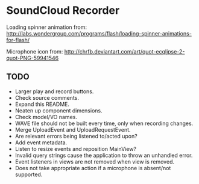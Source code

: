 SoundCloud Recorder
===================

Loading spinner animation from:
http://labs.wondergroup.com/programs/flash/loading-spinner-animations-for-flash/

Microphone icon from:
http://chrfb.deviantart.com/art/quot-ecqlipse-2-quot-PNG-59941546

TODO
----

- Larger play and record buttons.
- Check source comments.
- Expand this README.
- Neaten up component dimensions.
- Check model/VO names.
- WAVE file should not be built every time, only when recording changes.
- Merge UploadEvent and UploadRequestEvent.
- Are relevant errors being listened to/acted upon?
- Add event metadata.
- Listen to resize events and reposition MainView?
- Invalid query strings cause the application to throw an unhandled error.
- Event listeners in views are not removed when view is removed.
- Does not take appropriate action if a microphone is absent/not supported.
